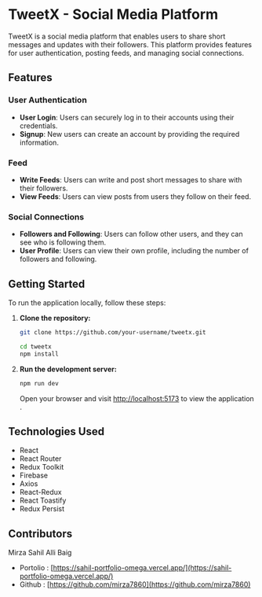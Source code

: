 # TweetX - Social Media Platform

TweetX is a social media platform that enables users to share short messages and updates with their followers. This platform provides features for user authentication, posting feeds, and managing social connections.

## Features

### User Authentication

- **User Login**: Users can securely log in to their accounts using their credentials.
- **Signup**: New users can create an account by providing the required information.

### Feed

- **Write Feeds**: Users can write and post short messages to share with their followers.
- **View Feeds**: Users can view posts from users they follow on their feed.

### Social Connections

- **Followers and Following**: Users can follow other users, and they can see who is following them.
- **User Profile**: Users can view their own profile, including the number of followers and following.

## Getting Started

To run the application locally, follow these steps:

1. **Clone the repository:**

   ```bash
   git clone https://github.com/your-username/tweetx.git
   ```
   ```bash
   cd tweetx
   npm install
   ```
2. **Run the development server:**
   ```bash
   npm run dev
   ```
   Open your browser and visit [http://localhost:5173](http://localhost:5173) to view the application  .

## Technologies Used

 - React
 - React Router
 - Redux Toolkit
 - Firebase
 - Axios
 - React-Redux
 - React Toastify
 - Redux Persist

## Contributors
   Mirza Sahil Alli Baig
   
   - Portolio : [https://sahil-portfolio-omega.vercel.app/](https://sahil-portfolio-omega.vercel.app/)
   - Github : [https://github.com/mirza7860](https://github.com/mirza7860)





